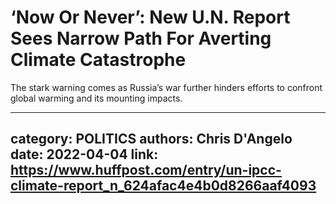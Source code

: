 # ‘Now Or Never’: New U.N. Report Sees Narrow Path For Averting Climate Catastrophe

The stark warning comes as Russia’s war further hinders efforts to confront global warming and its mounting impacts.

---
category: POLITICS
authors: Chris D'Angelo
date: 2022-04-04
link: https://www.huffpost.com/entry/un-ipcc-climate-report_n_624afac4e4b0d8266aaf4093
---

